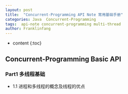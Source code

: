 ```yaml
---
layout: post
title:  "Concurrent-Programming API Note 常用基础手册"
categories: Java  Concurrent-Programming
tags:  api-note concurrent-programming multi-thread
author: Franklinfang
---
```


* content
{:toc}



## Concurrent-Programming Basic API 



### Part1 多线程基础
- 1.1 进程和多线程的概念及线程的优点


